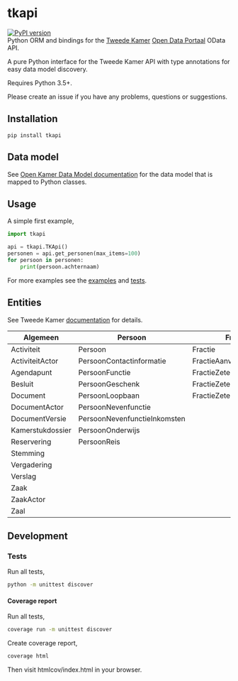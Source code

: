 # tkapi
[![PyPI version](https://badge.fury.io/py/tkapi.svg)](https://badge.fury.io/py/tkapi)  
Python ORM and bindings for the [Tweede Kamer](https://tweedekamer.nl) [Open Data Portaal](https://opendata.tweedekamer.nl) OData API.

A pure Python interface for the Tweede Kamer API with type annotations for easy data model discovery.

Requires Python 3.5+.

Please create an issue if you have any problems, questions or suggestions.

## Installation
```
pip install tkapi
```

## Data model
See [Open Kamer Data Model documentation](https://opendata.tweedekamer.nl/documentatie/informatiemodel) for the data model that is mapped to Python classes.

## Usage
A simple first example,
```python
import tkapi

api = tkapi.TKApi()
personen = api.get_personen(max_items=100)
for persoon in personen:
    print(persoon.achternaam)
```

For more examples see the [examples](./examples) and [tests](./tests).

## Entities

See Tweede Kamer [documentation](https://opendata.tweedekamer.nl/documentatie/informatiemodel-20) for details.

| Algemeen                    | Persoon                       | Fractie                  | Commissie                       |
|-----------------------------|-------------------------------|--------------------------|---------------------------------|
| Activiteit                  | Persoon                       | Fractie                  | Commissie                       |
| ActiviteitActor             | PersoonContactinformatie      | FractieAanvullendGegeven | CommissieContactinformatie      |
| Agendapunt                  | PersoonFunctie                | FractieZetel             | CommissieZetel                  |
| Besluit                     | PersoonGeschenk               | FractieZetelPersoon      | CommissieZetelVastPersoon       |
| Document                    | PersoonLoopbaan               | FractieZetelVacature     | CommissieZetelVastVacature      |
| DocumentActor               | PersoonNevenfunctie           |                          | CommissieZetelVervangerPersoon  |
| DocumentVersie              | PersoonNevenfunctieInkomsten  |                          | CommissieZetelVervangerVacature |
| Kamerstukdossier            | PersoonOnderwijs              |                          |                                 |
| Reservering                 | PersoonReis                   |                          |                                 |
| Stemming                    |                               |                          |                                 |
| Vergadering                 |                               |                          |                                 |
| Verslag                     |                               |                          |                                 |
| Zaak                        |                               |                          |                                 |
| ZaakActor                   |                               |                          |                                 |
| Zaal                        |                               |                          |                                 |

## Development

### Tests

Run all tests,
```bash
python -m unittest discover
```

#### Coverage report

Run all tests,
```bash
coverage run -m unittest discover
```

Create coverage report,
```bash
coverage html
```
Then visit htmlcov/index.html in your browser.
